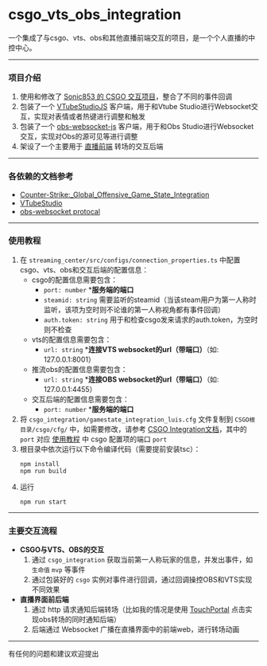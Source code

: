 # csgo_vts_obs_integration
一个集成了与csgo、vts、obs和其他直播前端交互的项目，是一个个人直播的中控中心。

---

### 项目介绍
1. 使用和修改了 [Sonic853 的 CSGO 交互项目](https://github.com/853Lab/CSGO_Gamestate_Live2dViewerEX_demo)，整合了不同的事件回调
2. 包装了一个 [VTubeStudioJS](https://github.com/Hawkbat/VTubeStudioJS) 客户端，用于和Vtube Studio进行Websocket交互，实现对表情或者热键进行调整和触发
3. 包装了一个 [obs-websocket-js](https://github.com/obs-websocket-community-projects/obs-websocket-js) 客户端，用于和Obs Studio进行Websocket交互，实现对Obs的源可见等进行调整
4. 架设了一个主要用于 [直播前端](https://github.com/LuiScreaMed/luis-beefweb-streaming-frontend) 转场的交互后端

---

### 各依赖的文档参考
- [Counter-Strike:_Global_Offensive_Game_State_Integration](https://developer.valvesoftware.com/wiki/Counter-Strike:_Global_Offensive_Game_State_Integration)
- [VTubeStudio](https://github.com/DenchiSoft/VTubeStudio)
- [obs-websocket protocal](https://github.com/obsproject/obs-websocket/blob/master/docs/generated/protocol.md)

---

### 使用教程
1. 在 `streaming_center/src/configs/connection_properties.ts` 中配置csgo、vts、obs和交互后端的配置信息：
    - csgo的配置信息需要包含：
        - `port: number` ***服务端的端口**
        - `steamid: string` 需要监听的steamid（当该steam用户为第一人称时监听，该项为空时则不论谁的第一人称视角都有事件回调）
        - `auth.token: string` 用于和检查csgo发来请求的auth.token，为空时则不检查
    - vts的配置信息需要包含：
        - `url: string` ***连接VTS websocket的url（带端口）**（如: 127.0.0.1:8001）
    - 推流obs的配置信息需要包含：
        - `url: string` ***连接OBS websocket的url（带端口）**（如: 127.0.0.1:4455）
    - 交互后端的配置信息需要包含：
        - `port: number` ***服务端的端口**
1. 将 `csgo_integration/gamestate_integration_luis.cfg` 文件复制到 `CSGO根目录/csgo/cfg/` 中，如需要修改，请参考 [CSGO Integration文档](#各依赖的文档参)，其中的 `port` 对应 [使用教程](#使用教程) 中 csgo 配置项的端口 `port`
1. 根目录中依次运行以下命令编译代码（需要提前安装tsc）：
    ```
    npm install
    npm run build
    ```
1. 运行
    ```
    npm run start
    ```

---

### 主要交互流程
- **CSGO与VTS、OBS的交互**
    1. 通过 `csgo_integration` 获取当前第一人称玩家的信息，并发出事件，如 `生命值` `mvp` 等事件
    2. 通过包装好的 `csgo` 实例对事件进行回调，通过回调操控OBS和VTS实现不同效果
- **直播界面前后端**
    1. 通过 http 请求通知后端转场（比如我的情况是使用 [TouchPortal](https://www.touch-portal.com/) 点击实现obs转场的同时通知后端）
    2. 后端通过 Websocket 广播在直播界面中的前端web，进行转场动画

---

有任何的问题和建议欢迎提出
